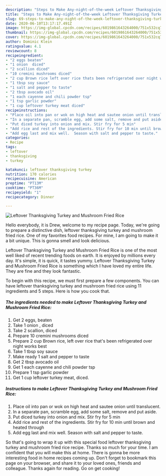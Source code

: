 ```yaml
---
description: "Steps to Make Any-night-of-the-week Leftover Thanksgiving Turkey and Mushroom Fried Rice"
title: "Steps to Make Any-night-of-the-week Leftover Thanksgiving Turkey and Mushroom Fried Rice"
slug: 69-steps-to-make-any-night-of-the-week-leftover-thanksgiving-turkey-and-mushroom-fried-rice
date: 2020-06-10T13:17:17.491Z
image: https://img-global.cpcdn.com/recipes/6019861643264000/751x532cq70/leftover-thanksgiving-turkey-and-mushroom-fried-rice-recipe-main-photo.jpg
thumbnail: https://img-global.cpcdn.com/recipes/6019861643264000/751x532cq70/leftover-thanksgiving-turkey-and-mushroom-fried-rice-recipe-main-photo.jpg
cover: https://img-global.cpcdn.com/recipes/6019861643264000/751x532cq70/leftover-thanksgiving-turkey-and-mushroom-fried-rice-recipe-main-photo.jpg
author: Dominic Klein
ratingvalue: 4.1
reviewcount: 8
recipeingredient:
- "2 eggs beaten"
- "1 onion  diced"
- "2 scallion diced"
- "10 cremini mushrooms diced"
- "2 cup Brown rice left over rice thats been refrigerated over night works best"
- "1 tbsp soy sauce"
- "1 salt and pepper to taste"
- "2 tbsp avocado oil"
- "1 each cayenne and chili powder tsp"
- "1 tsp garlic powder"
- "1 cup leftover turkey meat diced"
recipeinstructions:
- "Place oil into pan or wok on high heat and sautee onion until translucent."
- "In a separate pan, scramble egg, add some salt, remove and put aside."
- "Put diced turkey into onion and mix. Stir fry for 5 min"
- "Add rice and rest of the ingredients. Stir fry for 10 min until brown and heated through"
- "Add egg last and mix well.  Season with salt and pepper to taste."
categories:
- Recipe
tags:
- leftover
- thanksgiving
- turkey

katakunci: leftover thanksgiving turkey 
nutrition: 170 calories
recipecuisine: American
preptime: "PT13M"
cooktime: "PT36M"
recipeyield: "1"
recipecategory: Dinner

---
```



![Leftover Thanksgiving Turkey and Mushroom Fried Rice](https://img-global.cpcdn.com/recipes/6019861643264000/751x532cq70/leftover-thanksgiving-turkey-and-mushroom-fried-rice-recipe-main-photo.jpg)

Hello everybody, it is Drew, welcome to my recipe page. Today, we're going to prepare a distinctive dish, leftover thanksgiving turkey and mushroom fried rice. One of my favorites food recipes. For mine, I am going to make it a bit unique. This is gonna smell and look delicious.



Leftover Thanksgiving Turkey and Mushroom Fried Rice is one of the most well liked of recent trending foods on earth. It is enjoyed by millions every day. It's simple, it is quick, it tastes yummy. Leftover Thanksgiving Turkey and Mushroom Fried Rice is something which I have loved my entire life. They are fine and they look fantastic.


To begin with this recipe, we must first prepare a few components. You can have leftover thanksgiving turkey and mushroom fried rice using 11 ingredients and 5 steps. Here is how you cook that.

<!--inarticleads1-->

##### The ingredients needed to make Leftover Thanksgiving Turkey and Mushroom Fried Rice:

1. Get 2 eggs, beaten
1. Take 1 onion , diced
1. Take 2 scallion, diced
1. Prepare 10 cremini mushrooms diced
1. Prepare 2 cup Brown rice, left over rice that&#39;s been refrigerated over night works best
1. Take 1 tbsp soy sauce
1. Make ready 1 salt and pepper to taste
1. Get 2 tbsp avocado oil
1. Get 1 each cayenne and chili powder tsp
1. Prepare 1 tsp garlic powder
1. Get 1 cup leftover turkey meat, diced.




<!--inarticleads2-->

##### Instructions to make Leftover Thanksgiving Turkey and Mushroom Fried Rice:

1. Place oil into pan or wok on high heat and sautee onion until translucent.
1. In a separate pan, scramble egg, add some salt, remove and put aside.
1. Put diced turkey into onion and mix. Stir fry for 5 min
1. Add rice and rest of the ingredients. Stir fry for 10 min until brown and heated through
1. Add egg last and mix well.  Season with salt and pepper to taste.




So that's going to wrap it up with this special food leftover thanksgiving turkey and mushroom fried rice recipe. Thanks so much for your time. I am confident that you will make this at home. There is gonna be more interesting food in home recipes coming up. Don't forget to bookmark this page on your browser, and share it to your loved ones, friends and colleague. Thanks again for reading. Go on get cooking!
